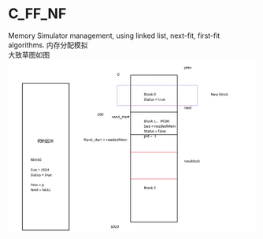 # C_FF_NF
Memory Simulator management, using linked list, next-fit, first-fit algorithms. 内存分配模拟  
大致草图如图  
![image](./image/1.png)  
